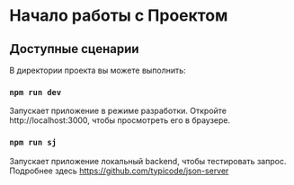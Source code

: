 # Начало работы с Проектом

## Доступные сценарии

В директории проекта вы можете выполнить:

### `npm run dev`
Запускает приложение в режиме разработки.
Откройте http://localhost:3000, чтобы просмотреть его в браузере.

### `npm run sj`
Запускает приложение локальный backend, чтобы тестировать запрос. Подробнее здесь https://github.com/typicode/json-server
